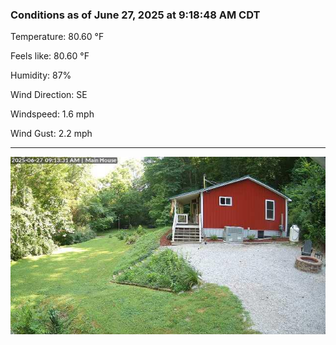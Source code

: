 ### Conditions as of June 27, 2025 at 9:18:48 AM CDT 

Temperature: 80.60 &deg;F

Feels like: 80.60 &deg;F

Humidity: 87%

Wind Direction: SE

Windspeed: 1.6 mph

Wind Gust: 2.2 mph

---

<img src="./images/latest.jpeg"/>

